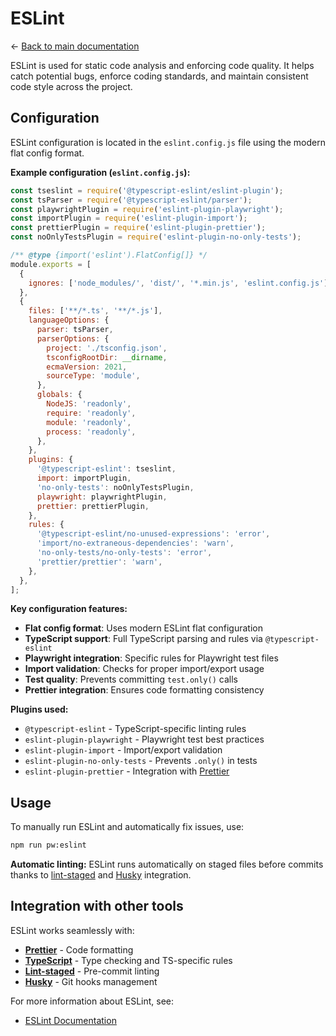 # ESLint

← [Back to main documentation](../README.md)

ESLint is used for static code analysis and enforcing code quality. It helps catch potential bugs, enforce coding standards, and maintain consistent code style across the project.

## Configuration

ESLint configuration is located in the `eslint.config.js` file using the modern flat config format.

**Example configuration (`eslint.config.js`):**

```javascript
const tseslint = require('@typescript-eslint/eslint-plugin');
const tsParser = require('@typescript-eslint/parser');
const playwrightPlugin = require('eslint-plugin-playwright');
const importPlugin = require('eslint-plugin-import');
const prettierPlugin = require('eslint-plugin-prettier');
const noOnlyTestsPlugin = require('eslint-plugin-no-only-tests');

/** @type {import('eslint').FlatConfig[]} */
module.exports = [
  {
    ignores: ['node_modules/', 'dist/', '*.min.js', 'eslint.config.js'],
  },
  {
    files: ['**/*.ts', '**/*.js'],
    languageOptions: {
      parser: tsParser,
      parserOptions: {
        project: './tsconfig.json',
        tsconfigRootDir: __dirname,
        ecmaVersion: 2021,
        sourceType: 'module',
      },
      globals: {
        NodeJS: 'readonly',
        require: 'readonly',
        module: 'readonly',
        process: 'readonly',
      },
    },
    plugins: {
      '@typescript-eslint': tseslint,
      import: importPlugin,
      'no-only-tests': noOnlyTestsPlugin,
      playwright: playwrightPlugin,
      prettier: prettierPlugin,
    },
    rules: {
      '@typescript-eslint/no-unused-expressions': 'error',
      'import/no-extraneous-dependencies': 'warn',
      'no-only-tests/no-only-tests': 'error',
      'prettier/prettier': 'warn',
    },
  },
];
```

**Key configuration features:**

- **Flat config format**: Uses modern ESLint flat configuration
- **TypeScript support**: Full TypeScript parsing and rules via `@typescript-eslint`
- **Playwright integration**: Specific rules for Playwright test files
- **Import validation**: Checks for proper import/export usage
- **Test quality**: Prevents committing `test.only()` calls
- **Prettier integration**: Ensures code formatting consistency

**Plugins used:**
- `@typescript-eslint` - TypeScript-specific linting rules
- `eslint-plugin-playwright` - Playwright test best practices
- `eslint-plugin-import` - Import/export validation
- `eslint-plugin-no-only-tests` - Prevents `.only()` in tests
- `eslint-plugin-prettier` - Integration with [Prettier](./prettier.md)

## Usage

To manually run ESLint and automatically fix issues, use:

```sh
npm run pw:eslint
```

**Automatic linting:** ESLint runs automatically on staged files before commits thanks to [lint-staged](./lintStaged.md) and [Husky](./husky.md) integration.

## Integration with other tools

ESLint works seamlessly with:
- **[Prettier](./prettier.md)** - Code formatting
- **[TypeScript](./typescript.md)** - Type checking and TS-specific rules
- **[Lint-staged](./lintStaged.md)** - Pre-commit linting
- **[Husky](./husky.md)** - Git hooks management

For more information about ESLint, see:

- [ESLint Documentation](https://eslint.org/docs/user-guide/configuring/rules)
